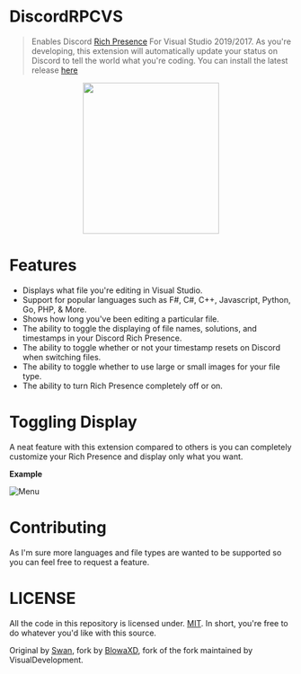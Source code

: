# DiscordRPCVS
>Enables Discord [Rich Presence](https://discordapp.com/rich-presence) For Visual Studio 2019/2017.
As you're developing, this extension will automatically update your status on Discord to tell the world what you're coding.
You can install the latest release [here](https://marketplace.visualstudio.com/items?itemName=VisualDevelopment.drpcvs)

<p align="center"> 
  <img src="https://cdn.discordapp.com/attachments/403361615082422282/551725625472450560/demonstration.png" width="242px" height="269px">
</p>

# Features
* Displays what file you're editing in Visual Studio.
* Support for popular languages such as F#, C#, C++, Javascript, Python, Go, PHP, & More.
* Shows how long you've been editing a particular file.
* The ability to toggle the displaying of file names, solutions, and timestamps in your Discord Rich Presence.
* The ability to toggle whether or not your timestamp resets on Discord when switching files.
* The ability to toggle whether to use large or small images for your file type.
* The ability to turn Rich Presence completely off or on.

# Toggling Display
A neat feature with this extension compared to others is you can completely customize your Rich Presence and display only what you want.

**Example**

![Menu](https://i.imgur.com/JUqQHgC.png)

# Contributing
As I'm sure more languages and file types are wanted to be supported so you can feel free to request a feature.

# LICENSE
All the code in this repository is licensed under. [MIT](https://github.com/VisualDevelopment/DiscordRPCVS/blob/master/LICENSE). In short, you're free to do whatever you'd like with this source.

Original by [Swan](https://github.com/Swan/DiscordRPCVS), fork by [BlowaXD](https://github.com/BlowaXD/DiscordRPCVS), fork of the fork maintained by VisualDevelopment.
